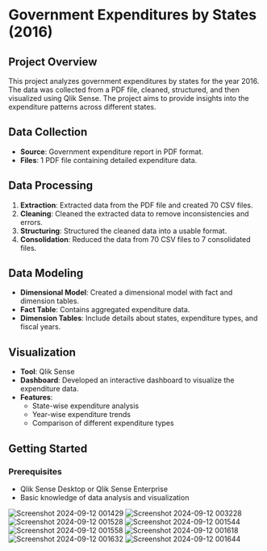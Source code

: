 # Government Expenditures by States (2016)

## Project Overview
This project analyzes government expenditures by states for the year 2016. The data was collected from a PDF file, cleaned, structured, and then visualized using Qlik Sense. The project aims to provide insights into the expenditure patterns across different states.

## Data Collection
- **Source**: Government expenditure report in PDF format.
- **Files**: 1 PDF file containing detailed expenditure data.

## Data Processing
1. **Extraction**: Extracted data from the PDF file and created 70 CSV files.
2. **Cleaning**: Cleaned the extracted data to remove inconsistencies and errors.
3. **Structuring**: Structured the cleaned data into a usable format.
4. **Consolidation**: Reduced the data from 70 CSV files to 7 consolidated files.

## Data Modeling
- **Dimensional Model**: Created a dimensional model with fact and dimension tables.
- **Fact Table**: Contains aggregated expenditure data.
- **Dimension Tables**: Include details about states, expenditure types, and fiscal years.

## Visualization
- **Tool**: Qlik Sense
- **Dashboard**: Developed an interactive dashboard to visualize the expenditure data.
- **Features**: 
  - State-wise expenditure analysis
  - Year-wise expenditure trends
  - Comparison of different expenditure types

## Getting Started
### Prerequisites
- Qlik Sense Desktop or Qlik Sense Enterprise
- Basic knowledge of data analysis and visualization


![Screenshot 2024-09-12 001429](https://github.com/user-attachments/assets/00fe289e-e3af-4c89-867a-7fd140db75ca)
![Screenshot 2024-09-12 003228](https://github.com/user-attachments/assets/66cae5ec-1288-475f-ba1e-b373f046cf6c)
![Screenshot 2024-09-12 001528](https://github.com/user-attachments/assets/03ca3058-81a4-4bd8-b84c-3fc45cc837c3)
![Screenshot 2024-09-12 001544](https://github.com/user-attachments/assets/1fb1078f-ac97-4421-bcf9-2d7419951393)
![Screenshot 2024-09-12 001558](https://github.com/user-attachments/assets/a3104779-20e5-47c0-aa4b-58eef9d56c45)
![Screenshot 2024-09-12 001618](https://github.com/user-attachments/assets/cd783b00-9980-452e-985c-aa85a7523851)
![Screenshot 2024-09-12 001632](https://github.com/user-attachments/assets/c7537b4d-93bb-4543-ba82-eff6b79c5f07)
![Screenshot 2024-09-12 001644](https://github.com/user-attachments/assets/1887b453-0a5d-4ae2-8cb9-2a8f6a619a2b)

